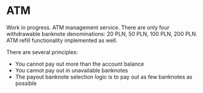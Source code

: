 # ATM
Work in progress. ATM management service. There are only four withdrawable banknote denominations: 20 PLN, 50 PLN, 100 PLN, 200 PLN. ATM refill functionality implemented as well.

There are several principles:

- You cannot pay out more than the account balance
- You cannot pay out in unavailable banknotes
- The payout banknote selection logic is to pay out as few banknotes as possible